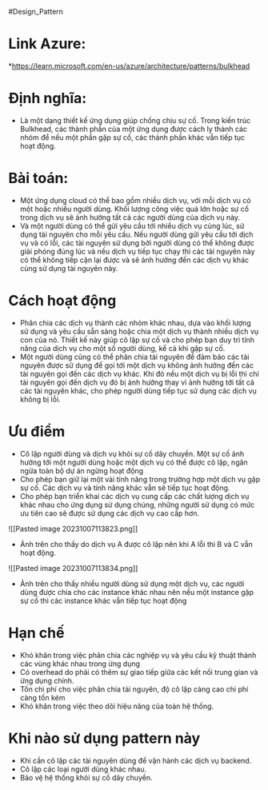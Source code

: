#Design_Pattern

# Link Azure:
*https://learn.microsoft.com/en-us/azure/architecture/patterns/bulkhead

# Định nghĩa:
- Là một dạng thiết kế ứng dụng giúp chống chịu sự cố. Trong kiến trúc Bulkhead, các thành phần của một ứng dụng được cách ly thành các nhóm để nếu một phần gặp sự cố, các thành phần khác vẫn tiếp tục hoạt động.

# Bài toán:
- Một ứng dụng cloud có thể bao gồm nhiều dịch vụ, với mỗi dịch vụ có một hoặc nhiều người dùng. Khối lượng công việc quá lớn hoặc sự cố trong dịch vụ sẽ ảnh hưởng tất cả các người dùng của dịch vụ này.
- Và một người dùng có thể gửi yêu cầu tới nhiều dịch vụ cùng lúc, sử dụng tài nguyên cho mỗi yêu cầu. Nếu người dùng gửi yêu cầu tới dịch vụ và có lỗi, các tài nguyên sử dụng bởi người dùng có thể không được giải phóng đúng lúc và nếu dịch vụ tiếp tục chạy thì các tài nguyên này có thể không tiếp cận lại được và sẽ ảnh hưởng đến các dịch vụ khác cùng sử dụng tài nguyên này.

# Cách hoạt động
- Phân chia các dịch vụ thành các nhóm khác nhau, dựa vào khối lượng sử dụng và yêu cầu sẵn sàng hoặc chia một dịch vụ thành nhiều dịch vụ con của nó. Thiết kế này giúp cô lập sự cố và cho phép bạn duy trì tính năng của dịch vụ cho một số người dùng, kể cả khi gặp sự cố.
- Một người dùng cũng có thể phân chia tài nguyên để đảm bảo các tài nguyên được sử dụng để gọi tới một dịch vụ không ảnh hưởng đến các tài nguyên gọi đến các dịch vụ khác. Khi đó nếu một dịch vụ bị lỗi thì chỉ tài nguyên gọi đến dịch vụ đó bị ảnh hưởng thay vì ảnh hưởng tới tất cả các tài nguyên khác, cho phép người dùng tiếp tục sử dụng các dịch vụ không bị lỗi.

# Ưu điểm
- Cô lập người dùng và dịch vụ khỏi sự cố dây chuyền. Một sự cố ảnh hưởng tới một người dùng hoặc một dịch vụ có thể được cô lập, ngăn ngừa toàn bộ dự án ngừng hoạt động
- Cho phép bạn giữ lại một vài tính năng trong trường hợp một dịch vụ gặp sự cố. Các dịch vụ và tính năng khác vẫn sẽ tiếp tục hoạt động.
- Cho phép bạn triển khai các dịch vụ cung cấp các chất lượng dịch vụ khác nhau cho ứng dụng sử dụng chúng, những người sử dụng có mức ưu tiên cao sẽ được sử dụng các dịch vụ cao cấp hơn.

![[Pasted image 20231007113823.png]]
- Ảnh trên cho thấy do dịch vụ A được cô lập nên khi A lỗi thì B và C vẫn hoạt động.


![[Pasted image 20231007113834.png]]
- Ảnh trên cho thấy nhiều người dùng sử dụng một dịch vụ, các người dùng được chia cho các instance khác nhau nên nếu một instance gặp sự cố thì các instance khác vẫn tiếp tục hoạt động


# Hạn chế
- Khó khăn trong việc phân chia các nghiệp vụ và yêu cầu kỹ thuật thành các vùng khác nhau trong ứng dụng
- Có overhead do phải có thêm sự giao tiếp giữa các kết nối trung gian và ứng dụng chính.
- Tốn chi phí cho việc phân chia tài nguyên, độ cô lập càng cao chi phí càng tốn kém
- Khó khăn trong việc theo dõi hiệu năng của toàn hệ thống.

# Khi nào sử dụng pattern này
- Khi cần cô lập các tài nguyên dùng để vận hành các dịch vụ backend.
- Cô lập các loại người dùng khác nhau.
- Bảo vệ hệ thống khỏi sự cố dây chuyền.



